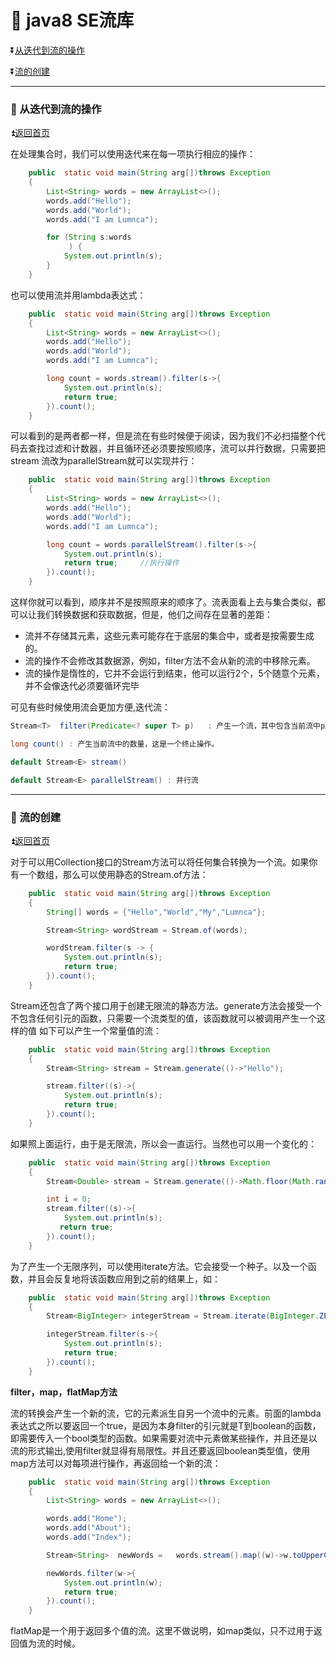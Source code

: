 <p id="title"></p>

# :sunflower: java8 SE流库

:arrow_double_down:[从迭代到流的操作 ](#one)

:arrow_double_down:[流的创建 ](#two)

***

<b id="one"></b>

### :maple_leaf: 从迭代到流的操作 

:arrow_double_up:[返回首页](#title)

在处理集合时，我们可以使用迭代来在每一项执行相应的操作：

```java
    public  static void main(String arg[])throws Exception
    {
        List<String> words = new ArrayList<>();
        words.add("Hello");
        words.add("World");
        words.add("I am Lumnca");

        for (String s:words
             ) {
            System.out.println(s);
        }
    }
```

也可以使用流并用lambda表达式：

```java
    public  static void main(String arg[])throws Exception
    {
        List<String> words = new ArrayList<>();
        words.add("Hello");
        words.add("World");
        words.add("I am Lumnca");

        long count = words.stream().filter(s->{
            System.out.println(s);
            return true;
        }).count();
    }
```

可以看到的是两者都一样，但是流在有些时候便于阅读，因为我们不必扫描整个代码去查找过滤和计数器，并且循环还必须要按照顺序，流可以并行数据，只需要把stream
流改为parallelStream就可以实现并行：

```java
    public  static void main(String arg[])throws Exception
    {
        List<String> words = new ArrayList<>();
        words.add("Hello");
        words.add("World");
        words.add("I am Lumnca");

        long count = words.parallelStream().filter(s->{
            System.out.println(s);
            return true;     //执行操作
        }).count();
    }
```

这样你就可以看到，顺序并不是按照原来的顺序了。流表面看上去与集合类似，都可以让我们转换数据和获取数据，但是，他们之间存在显著的差距：

 * 流并不存储其元素，这些元素可能存在于底层的集合中，或者是按需要生成的。
 * 流的操作不会修改其数据源，例如，filter方法不会从新的流的中移除元素。
 * 流的操作是惰性的，它并不会运行到结束，他可以运行2个，5个随意个元素，并不会像迭代必须要循环完毕
 
 可见有些时候使用流会更加方便,迭代流：
 
 ```java
 Stream<T>  filter(Predicate<? super T> p)   : 产生一个流，其中包含当前流中p所有的元素。
 
 long count() : 产生当前流中的数量，这是一个终止操作。
 
 default Stream<E> stream()   
 
 default Stream<E> parallelStream() : 并行流  
 ```
 
***

<b id="two"></b>

### :maple_leaf: 流的创建

:arrow_double_up:[返回首页](#title)

对于可以用Collection接口的Stream方法可以将任何集合转换为一个流。如果你有一个数组，那么可以使用静态的Stream.of方法：

```java
    public  static void main(String arg[])throws Exception
    {
        String[] words = {"Hello","World","My","Lumnca"};

        Stream<String> wordStream = Stream.of(words);

        wordStream.filter(s -> {
            System.out.println(s);
            return true;
        }).count();
    }
```

Stream还包含了两个接口用于创建无限流的静态方法。generate方法会接受一个不包含任何引元的函数，只需要一个流类型的值，该函数就可以被调用产生一个这样的值
如下可以产生一个常量值的流：

```java
    public  static void main(String arg[])throws Exception
    {
        Stream<String> stream = Stream.generate(()->"Hello");

        stream.filter((s)->{
            System.out.println(s);
            return true;
        }).count();
    }
```

如果照上面运行，由于是无限流，所以会一直运行。当然也可以用一个变化的：

```java
    public  static void main(String arg[])throws Exception
    {
        Stream<Double> stream = Stream.generate(()->Math.floor(Math.random()*99+1));

        int i = 0;
        stream.filter((s)->{
            System.out.println(s);
           return true;
        }).count();
    }
```

为了产生一个无限序列，可以使用iterate方法。它会接受一个种子。以及一个函数，并且会反复地将该函数应用到之前的结果上，如：

```java
    public  static void main(String arg[])throws Exception
    {
        Stream<BigInteger> integerStream = Stream.iterate(BigInteger.ZERO, n->n.add(BigInteger.ONE));

        integerStream.filter(s->{
            System.out.println(s);
            return true;
        }).count();
    }
```

**filter，map，flatMap方法**

流的转换会产生一个新的流，它的元素派生自另一个流中的元素。前面的lambda表达式之所以要返回一个true，是因为本身filter的引元就是T到boolean的函数，即需要传入一个bool类型的函数。如果需要对流中元素做某些操作，并且还是以流的形式输出,使用filter就显得有局限性。并且还要返回boolean类型值，使用map方法可以对每项进行操作，再返回给一个新的流：

```java
    public  static void main(String arg[])throws Exception
    {
        List<String> words = new ArrayList<>();

        words.add("Home");
        words.add("About");
        words.add("Index");

        Stream<String>  newWords =   words.stream().map((w)->w.toUpperCase());  //转大写

        newWords.filter(w->{
            System.out.println(w);
            return true;
        }).count();
    }
```

flatMap是一个用于返回多个值的流。这里不做说明，如map类似，只不过用于返回值为流的时候。






































